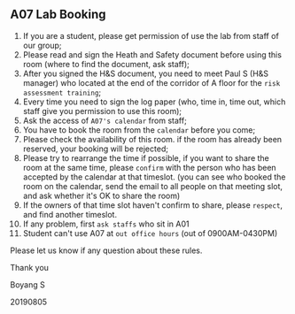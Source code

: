 ## A07 Lab Booking

1. If you are a student, please get permission of use the lab from staff of our group;
2. Please read and sign the Heath and Safety document before using this room (where to find the document, ask staff);
3. After you signed the H&S document, you need to meet Paul S (H&S manager) who located at the end of the corridor of A floor for the `risk assessment training`;
4. Every time you need to sign the log paper (who, time in, time out, which staff give you permission to use this room);
5. Ask the access of `A07's calendar` from staff;
6. You have to book the room from the `calendar` before you come;
7. Please check the availability of this room. if the room has already been reserved, your booking will be rejected;
8. Please try to rearrange the time if possible, if you want to share the room at the same time, please `confirm` with the person who has been accepted by the calendar at that timeslot.  (you can see who booked the room on the calendar, send the email to all people on that meeting slot, and ask whether it's OK to share the room)
9. If the owners of that time slot haven't confirm to share, please `respect`, and find another timeslot.
10. If any problem, first `ask staffs` who sit in A01
11. Student can't use A07 at `out office hours` (out of 0900AM-0430PM)

Please let us know if any question about these rules.

Thank you

Boyang S

20190805
